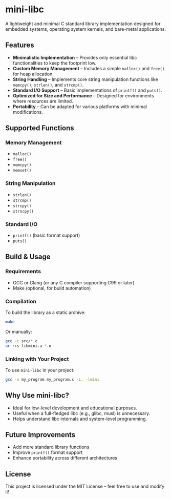 # mini-libc

A lightweight and minimal C standard library implementation designed for embedded systems, operating system kernels, and bare-metal applications.

## Features

- **Minimalistic Implementation** – Provides only essential libc functionalities to keep the footprint low.
- **Custom Memory Management** – Includes a simple `malloc()` and `free()` for heap allocation.
- **String Handling** – Implements core string manipulation functions like `memcpy()`, `strlen()`, and `strcmp()`.
- **Standard I/O Support** – Basic implementations of `printf()` and `puts()`.
- **Optimized for Size and Performance** – Designed for environments where resources are limited.
- **Portability** – Can be adapted for various platforms with minimal modifications.

## Supported Functions

### Memory Management
- `malloc()`
- `free()`
- `memcpy()`
- `memset()`

### String Manipulation
- `strlen()`
- `strcmp()`
- `strcpy()`
- `strncpy()`

### Standard I/O
- `printf()` (basic format support)
- `puts()`

## Build & Usage

### Requirements
- GCC or Clang (or any C compiler supporting C99 or later)
- Make (optional, for build automation)

### Compilation
To build the library as a static archive:
```sh
make
```
Or manually:
```sh
gcc -c src/*.c
ar rcs libmini.a *.o
```

### Linking with Your Project
To use `mini-libc` in your project:
```sh
gcc -o my_program my_program.c -L. -lmini
```

## Why Use mini-libc?
- Ideal for low-level development and educational purposes.
- Useful when a full-fledged libc (e.g., glibc, musl) is unnecessary.
- Helps understand libc internals and system-level programming.

## Future Improvements
- Add more standard library functions
- Improve `printf()` format support
- Enhance portability across different architectures

## License
This project is licensed under the MIT License – feel free to use and modify it!

